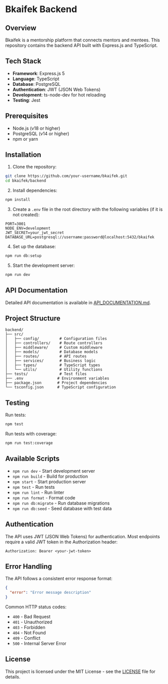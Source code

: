 # Bkaifek Backend

## Overview

Bkaifek is a mentorship platform that connects mentors and mentees. This repository contains the backend API built with Express.js and TypeScript.

## Tech Stack

- **Framework**: Express.js 5
- **Language**: TypeScript
- **Database**: PostgreSQL
- **Authentication**: JWT (JSON Web Tokens)
- **Development**: ts-node-dev for hot reloading
- **Testing**: Jest

## Prerequisites

- Node.js (v18 or higher)
- PostgreSQL (v14 or higher)
- npm or yarn

## Installation

1. Clone the repository:

```bash
git clone https://github.com/your-username/bkaifek.git
cd bkaifek/backend
```

2. Install dependencies:

```bash
npm install
```

3. Create a `.env` file in the root directory with the following variables (if it is not created):

```env
PORT=3001
NODE_ENV=development
JWT_SECRET=your_jwt_secret
DATABASE_URL=postgresql://username:password@localhost:5432/bkaifek
```

4. Set up the database:

```bash
npm run db:setup
```

5. Start the development server:

```bash
npm run dev
```

## API Documentation

Detailed API documentation is available in [API_DOCUMENTATION.md](./API_DOCUMENTATION.md).

## Project Structure

```
backend/
├── src/
│   ├── config/         # Configuration files
│   ├── controllers/    # Route controllers
│   ├── middleware/     # Custom middleware
│   ├── models/         # Database models
│   ├── routes/         # API routes
│   ├── services/       # Business logic
│   ├── types/          # TypeScript types
│   └── utils/          # Utility functions
├── tests/              # Test files
├── .env               # Environment variables
├── package.json       # Project dependencies
└── tsconfig.json      # TypeScript configuration
```

## Testing

Run tests:

```bash
npm test
```

Run tests with coverage:

```bash
npm run test:coverage
```

## Available Scripts

- `npm run dev` - Start development server
- `npm run build` - Build for production
- `npm start` - Start production server
- `npm test` - Run tests
- `npm run lint` - Run linter
- `npm run format` - Format code
- `npm run db:migrate` - Run database migrations
- `npm run db:seed` - Seed database with test data

## Authentication

The API uses JWT (JSON Web Tokens) for authentication. Most endpoints require a valid JWT token in the Authorization header:

```
Authorization: Bearer <your-jwt-token>
```

## Error Handling

The API follows a consistent error response format:

```json
{
  "error": "Error message description"
}
```

Common HTTP status codes:

- `400` - Bad Request
- `401` - Unauthorized
- `403` - Forbidden
- `404` - Not Found
- `409` - Conflict
- `500` - Internal Server Error

## License

This project is licensed under the MIT License - see the [LICENSE](../LICENSE) file for details.
